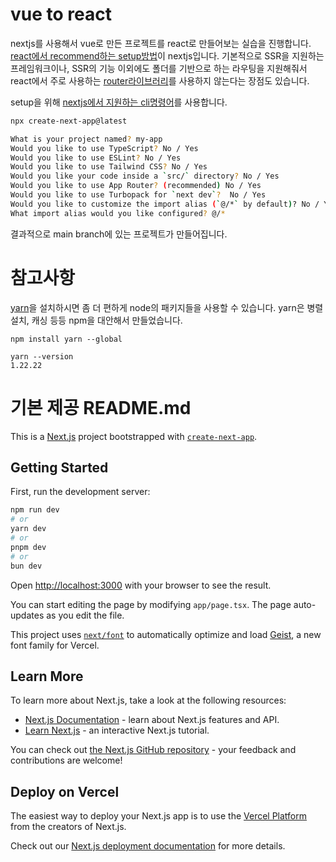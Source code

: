 # vue to react

nextjs를 사용해서 vue로 만든 프로젝트를 react로 만들어보는 실습을 진행합니다.
[react에서 recommend하는 setup방법](https://react.dev/learn/start-a-new-react-project#production-grade-react-frameworks)이 nextjs입니다.
기본적으로 SSR을 지원하는 프레임워크이나, SSR의 기능 이외에도 폴더를 기반으로 하는 라우팅을 지원해줘서 react에서 주로 사용하는 [router라이브러리](https://reactrouter.com/en/main)를 사용하지 않는다는 장점도 있습니다.

setup을 위해 [nextjs에서 지원하는 cli명령어](https://nextjs.org/docs/getting-started/installation#automatic-installation)를 사용합니다.

```bash
npx create-next-app@latest

What is your project named? my-app
Would you like to use TypeScript? No / Yes
Would you like to use ESLint? No / Yes
Would you like to use Tailwind CSS? No / Yes
Would you like your code inside a `src/` directory? No / Yes
Would you like to use App Router? (recommended) No / Yes
Would you like to use Turbopack for `next dev`?  No / Yes
Would you like to customize the import alias (`@/*` by default)? No / Yes
What import alias would you like configured? @/*
```

결과적으로 main branch에 있는 프로젝트가 만들어집니다.

# 참고사항

[yarn](https://yarnpkg.com/)을 설치하시면 좀 더 편하게 node의 패키지들을 사용할 수 있습니다.
yarn은 병렬설치, 캐싱 등등 npm을 대안해서 만들었습니다.

```
npm install yarn --global

yarn --version
1.22.22
```

# 기본 제공 README.md

This is a [Next.js](https://nextjs.org) project bootstrapped with [`create-next-app`](https://nextjs.org/docs/app/api-reference/cli/create-next-app).

## Getting Started

First, run the development server:

```bash
npm run dev
# or
yarn dev
# or
pnpm dev
# or
bun dev
```

Open [http://localhost:3000](http://localhost:3000) with your browser to see the result.

You can start editing the page by modifying `app/page.tsx`. The page auto-updates as you edit the file.

This project uses [`next/font`](https://nextjs.org/docs/app/building-your-application/optimizing/fonts) to automatically optimize and load [Geist](https://vercel.com/font), a new font family for Vercel.

## Learn More

To learn more about Next.js, take a look at the following resources:

- [Next.js Documentation](https://nextjs.org/docs) - learn about Next.js features and API.
- [Learn Next.js](https://nextjs.org/learn) - an interactive Next.js tutorial.

You can check out [the Next.js GitHub repository](https://github.com/vercel/next.js) - your feedback and contributions are welcome!

## Deploy on Vercel

The easiest way to deploy your Next.js app is to use the [Vercel Platform](https://vercel.com/new?utm_medium=default-template&filter=next.js&utm_source=create-next-app&utm_campaign=create-next-app-readme) from the creators of Next.js.

Check out our [Next.js deployment documentation](https://nextjs.org/docs/app/building-your-application/deploying) for more details.
